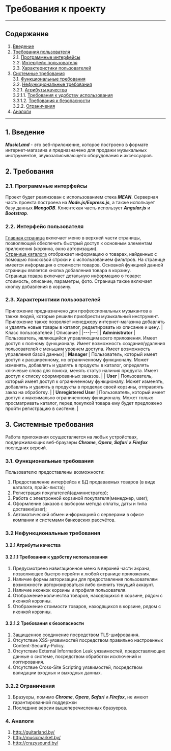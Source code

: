 # Требования к проекту 
___
## Содержание
1. [Введение](#1)
1. [Требования пользователя](#2)  
    2.1. [Программные интерфейсы](#2.1)  
    2.2. [Интерфейс пользователя](#2.2)  
    2.3. [Характеристики пользователей](#2.3)
1. [Системные требования](#3)  
    3.1. [Функциональные требования](#3.1)  
    3.2. [Нефункциональные требования](#3.2)  
        3.2.1. [Атрибуты качества](#3.2.1)  
            3.2.1.1. [Требования к удобству использования](#3.2.1.1)   
            3.3.1.2. [Требования к безопасности](#3.2.1.2)  
        3.2.2. [Ограничения](#3.2.2)  
 1. [Аналоги](#4)
--- 
## 1. Введение <a name="1"></a>
***MusicLand*** - это веб-приложение, которое построено в формате интернет-магазина и предназначено для продажи музыкальных инструментов, звукозаписывающего оборудования и аксессуаров.

## 2. Требования <a name="2"></a>
### 2.1. Программные интерфейсы <a name="2.1"></a>
Проект будет реализован с использованием стека ***MEAN***. Серверная часть проекта построена на ***Node.js/Express.js***, а также использует базу данных ***MongoDB***. Клиентская часть использует ***Angular.js*** и ***Bootstrap***.

### 2.2. Интерфейс пользователя <a name="2.2"></a>
[Главная страница](https://github.com/R3g3m/TRTPO/blob/master/Mockups/main.png) включает меню в верхней части страницы, позволяющей обеспечить быстрый доступ к основным элементам приложения (корзина, окно авторизации).   
[Страница каталога](https://github.com/R3g3m/TRTPO/blob/master/Mockups/catalog.png) отображает информацию о товарах, найденных с помощью поисковой строки и с использованием фильтров. На странице имеется информация о стоимости товаров. Основной функцией данной страницы является кнопка добавления товара в корзину.  
[Страница товара](https://github.com/R3g3m/TRTPO/blob/master/Mockups/item.png) включает детальную информацию о товаре: стоимость, описание, параметры, фото. Страница также включает кнопку добавления в корзину.
### 2.3. Характеристики пользователей <a name="2.3"></a>
Приложение предназначено для профессиональных музыкантов а также людей, которые решили приобрести музыкальный инструмент. Приложение также позволяет менеджеру интернет-магазина добавлять и удалять новые товары в каталог, редактировать их описание и цену.
| Класс пользователей | Описание |
|---|---|
| **Administrator** | Пользователь, являющийся управляющим всего приложения. Имеет доступ к полному функционалу. Имеет возможность создания/удаления пользователей с меньшим уровнем доступа. Имеет возможность управления базой данных|
| **Manager** | Пользователь, который имеет доступ к расширенному, но ограниченному функционалу. Может изменять, добавлять и удалять в продукты в каталог, определять ключевые слова для поиска, менять статус наличия продукта. Имеет доступ к списку сформированных заказов. |
| **User** | Пользователь, который имеет доступ к ограниченному функционалу. Может изменять, добавлять и удалять в продукты в проделах своей корзины, отправлять заказ на обработку. |
| **Unregistered User** | Пользователь, который имеет доступ к максимально ограниченному функционалу. Может только просматривать каталог, перед покупкой товара ему будет предложено пройти регистрацию в системе.  |

## 3. Системные требования <a name="3"></a>
Работа приложения осуществляется на любых устройствах, поддерживающих веб-браузеры ***Chrome***, ***Opera***, ***Safari*** и ***Firefox*** последних версий.

### 3.1. Функциональные требования <a name="3.1"></a>
Пользователю предоставлены возможности:
1. Предоставление интерфейса к БД продаваемых товаров (в виде каталога, прайс-листа);
2. Регистрация покупателей(администратор);
3. Работа с электронной корзиной покупателя(менеджер, user);
4. Оформление заказов с выбором метода оплаты, даты и типа доставки(user);
5. Автоматический обмен информацией с серверами в офисе компании и системами банковских рассчётов.

### 3.2 Нефункциональные требования <a name="3.2"></a>

#### 3.2.1 Атрибуты качества <a name="3.2.1"></a>

#### 3.2.1.1 Требования к удобству использования <a name="3.2.1.1"></a>
1. Предусмотрено навигационное меню в верхней части экрана, позволяющее быстро перейти к любой странице приложения.
2. Наличие формы авторизации для предоставления пользователям возможности авторизироваться либо сменить текущий аккаунт.
3. Наличие иконкок корзины и профиля пользователя.
4. Отображение количества товаров, находящихся в корзине, рядом с иконкой корзины.
5. Отображение стоимости товаров, находящихся в корзине, рядом с иконкой корзины.

#### 3.2.1.2 Требования к безопасности <a name="3.2.1.2"></a>
1. Защищенное соединение посредством TLS-шифрования.
1. Отсутствие XSS-уязвимостей посредством правильно настроенных Content-Security-Policy.
1. Отсутствие External Information Leak уязвимостей, предоставляющих данные о системе, посредством обработки исключений и логгирования.
1. Отсутствие Cross-Site Scripting уязвимостей, посредством валидации входных и выходных данных.

### 3.2.2 Ограничения <a name="3.2.2"></a>
1. Бразуеры, помимо ***Chrome***, ***Opera***, ***Safari*** и ***Firefox***, не имеют гарантированной поддержки
2. Последние версии вышеперечисленных бразуеров.

### 4. Аналоги <a name="4"></a>
1. http://guitarland.by/
2. http://musicmarket.by/
3. http://crazysound.by/
